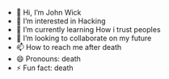 - 👋 Hi, I’m John Wick
- 👀 I’m interested in Hacking
- 🌱 I’m currently learning How i trust peoples
- 💞️ I’m looking to collaborate on my future
- 📫 How to reach me after death
- 😄 Pronouns: death
- ⚡ Fun fact: death

<!---
JohnWick9450/JohnWick9450 is a ✨ special ✨ repository because its `README.md` (this file) appears on your GitHub profile.
You can click the Preview link to take a look at your changes.
--->

